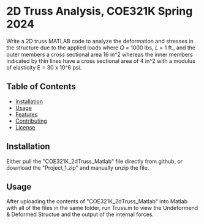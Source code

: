 # 2D Truss Analysis, COE321K Spring 2024

Write a 2D truss MATLAB code to analyze the deformation and stresses in the structure due to the applied loads  where 𝑄 = 1000 lbs, 𝐿 = 1 ft., and the outer members a cross sectional area 16 in^2 whereas the inner members indicated by thin lines have a cross sectional area of 4 in^2 with a modulus of elasticity E = 30 x 10^6 psi.

## Table of Contents

- [Installation](#installation)
- [Usage](#usage)
- [Features](#features)
- [Contributing](#contributing)
- [License](#license)

## Installation

Either pull the "COE321K_2dTruss_Matlab" file directly from github, or download the "Project_1.zip" and manually unzip the file.

## Usage

After uploading the contents of "COE321K_2dTruss_Matlab" into Matlab with all of the files in the same folder, run Truss.m to view the Undeformend & Deformed Structue and the output of the internal forces.
